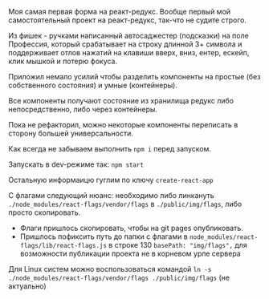 Моя самая первая форма на реакт-редукс. Вообще первый мой самостоятельный проект на реакт-редукс, так-что не судите строго.

Из фишек - ручками написанный автосаджестер (подсказки) на поле Профессия, который срабатывает на строку длинной 3+ символа и поддерживает отлов нажатий на клавиши вверх, вниз, ентер, ескейп, клик мышкой и потерю фокуса.

Приложил немало усилий чтобы разделить компоненты на простые (без собственного состояния) и умные (контейнеры).

Все компоненты получают состояние из хранилища редукс либо непосредственно, либо через контейнеры.

Пока не рефакторил, можно некоторые компоненты переписать в сторону большей универсальности.

Как всегда не забываем выполнить `npm i` перед запуском.

Запускать в dev-режиме так: `npm start`

Остальную информаицю гуглим по ключу `create-react-app`

С флагами следующий нюанс: необходимо либо линкануть `./node_modules/react-flags/vendor/flags` в `./public/img/flags`, либо просто скопировать.

* Флаги пришлось скопировать, чтобы на git pages опубликовать.
* Пришлось пофиксить путь до папки с флагами в `node_modules/react-flags/lib/react-flags.js` в строке 130 `basePath: "img/flags",` для возможности публикации проекта не в корневом урле сервера

Для Linux систем можно воспользоваться командой `ln -s ./node_modules/react-flags/vendor/flags ./public/img/flags` (не актуально)
